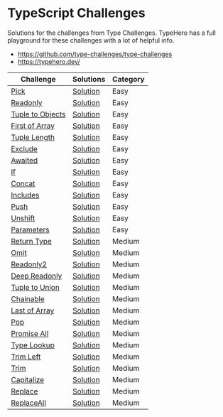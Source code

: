 # TypeScript Challenges

Solutions for the challenges from Type Challenges. TypeHero has
a full playground for these challenges with a lot of helpful info.

- https://github.com/type-challenges/type-challenges
- https://typehero.dev/

| Challenge                                                                                                                       | Solutions                                                                                                                    | Category |
| ------------------------------------------------------------------------------------------------------------------------------- | ---------------------------------------------------------------------------------------------------------------------------- | -------- |
| [Pick](https://github.com/type-challenges/type-challenges/blob/main/questions/00004-easy-pick/README.md)                        | [Solution](https://github.com/woodbrettm/challenges-ts/blob/main/challenges/easy/pick.ts)                                    | Easy     |
| [Readonly](https://github.com/type-challenges/type-challenges/blob/main/questions/00007-easy-readonly/README.md)                | [Solution](https://github.com/woodbrettm/challenges-ts/blob/main/challenges/easy/readonly.ts)                                | Easy     |
| [Tuple to Objects](https://github.com/type-challenges/type-challenges/blob/main/questions/00011-easy-tuple-to-object/README.md) | [Solution](https://github.com/woodbrettm/challenges-ts/blob/main/challenges/easy/tuple-to-object.ts)                         | Easy     |
| [First of Array](https://github.com/type-challenges/type-challenges/blob/main/questions/00014-easy-first/README.md)             | [Solution](https://github.com/woodbrettm/challenges-ts/blob/main/challenges/easy/first-of-array.ts)                          | Easy     |
| [Tuple Length](https://github.com/type-challenges/type-challenges/blob/main/questions/00018-easy-tuple-length/README.md)        | [Solution](https://github.com/woodbrettm/challenges-ts/blob/main/challenges/easy/tuple-length.ts)                            | Easy     |
| [Exclude](https://github.com/type-challenges/type-challenges/blob/main/questions/00043-easy-exclude/README.md)                  | [Solution](https://github.com/woodbrettm/challenges-ts/blob/main/challenges/easy/exclude.ts)                                 | Easy     |
| [Awaited](https://github.com/type-challenges/type-challenges/blob/main/questions/00189-easy-awaited/README.md)                  | [Solution](https://github.com/woodbrettm/challenges-ts/blob/main/challenges/easy/awaited.ts)                                 | Easy     |
| [If](https://github.com/type-challenges/type-challenges/blob/main/questions/00268-easy-if/README.md)                            | [Solution](https://github.com/woodbrettm/challenges-ts/blob/main/challenges/easy/if.ts)                                      | Easy     |
| [Concat](https://github.com/type-challenges/type-challenges/blob/main/questions/00533-easy-concat/README.md)                    | [Solution](https://github.com/woodbrettm/challenges-ts/blob/main/challenges/easy/concat.ts)                                  | Easy     |
| [Includes](https://github.com/type-challenges/type-challenges/blob/main/questions/00898-easy-includes/README.md)                | [Solution](https://github.com/woodbrettm/challenges-ts/blob/main/challenges/easy/includes.ts)                                | Easy     |
| [Push](https://github.com/type-challenges/type-challenges/blob/main/questions/03057-easy-push/README.md)                        | [Solution](https://github.com/woodbrettm/challenges-ts/blob/main/challenges/easy/push.ts)                                    | Easy     |
| [Unshift](https://github.com/type-challenges/type-challenges/blob/main/questions/03057-easy-unshift/README.md)                  | [Solution](https://github.com/woodbrettm/challenges-ts/blob/main/challenges/easy/unshift.ts)                                 | Easy     |
| [Parameters](https://github.com/type-challenges/type-challenges/blob/main/questions/03057-easy-parameters/README.md)            | [Solution](https://github.com/woodbrettm/challenges-ts/blob/main/challenges/easy/parameters.ts)                              | Easy     |
| [Return Type](https://github.com/type-challenges/type-challenges/blob/main/questions/00002-medium-return-type/README.md)        | [Solution](https://github.com/woodbrettm/challenges-ts/blob/main/challenges/medium/return-type.ts)                           | Medium   |
| [Omit](https://github.com/type-challenges/type-challenges/blob/main/questions/00003-medium-omit/README.md)                      | [Solution](https://github.com/woodbrettm/challenges-ts/blob/main/challenges/medium/omit.ts)                                  | Medium   |
| [Readonly2](https://github.com/type-challenges/type-challenges/blob/main/questions/00008-medium-readonly-2/README.md)           | [Solution](https://github.com/woodbrettm/challenges-ts/blob/main/challenges/medium/readonly-2.ts)                            | Medium   |
| [Deep Readonly](https://github.com/type-challenges/type-challenges/blob/main/questions/00009-medium-deep-readonly/README.md)    | [Solution](https://github.com/woodbrettm/challenges-ts/blob/main/challenges/medium/deep-readonly.ts)                         | Medium   |
| [Tuple to Union](https://github.com/type-challenges/type-challenges/blob/main/questions/00010-medium-tuple-to-union/README.md)  | [Solution](https://github.com/woodbrettm/challenges-ts/blob/main/challenges/medium/tuple-to-union.ts)                        | Medium   |
| [Chainable](https://github.com/type-challenges/type-challenges/blob/main/questions/00012-medium-chainable-options/README.md)    | [Solution](https://github.com/type-challenges/type-challenges/issues?q=label%3A12+label%3Aanswer+sort%3Areactions-%2B1-desc) | Medium   |
| [Last of Array](https://github.com/type-challenges/type-challenges/blob/main/questions/00015-medium-last/README.md)             | [Solution](https://github.com/woodbrettm/challenges-ts/blob/main/challenges/medium/last-of-array.ts)                         | Medium   |
| [Pop](https://github.com/type-challenges/type-challenges/blob/main/questions/00016-medium-pop/README.md)                        | [Solution](https://github.com/woodbrettm/challenges-ts/blob/main/challenges/medium/pop.ts)                                   | Medium   |
| [Promise All](https://github.com/type-challenges/type-challenges/blob/main/questions/00020-medium-promise-all/README.md)        | [Solution](https://github.com/woodbrettm/challenges-ts/blob/main/challenges/medium/promise-all.ts)                           | Medium   |
| [Type Lookup](https://github.com/type-challenges/type-challenges/blob/main/questions/00062-medium-type-lookup/README.md)        | [Solution](https://github.com/woodbrettm/challenges-ts/blob/main/challenges/medium/type-lookup.ts)                           | Medium   |
| [Trim Left](https://github.com/type-challenges/type-challenges/blob/main/questions/00106-medium-trimleft/README.md)             | [Solution](https://github.com/woodbrettm/challenges-ts/blob/main/challenges/medium/trim-left.ts)                             | Medium   |
| [Trim](https://github.com/type-challenges/type-challenges/blob/main/questions/00108-medium-trim/README.md)                      | [Solution](https://github.com/woodbrettm/challenges-ts/blob/main/challenges/medium/trim.ts)                                  | Medium   |
| [Capitalize](https://github.com/type-challenges/type-challenges/blob/main/questions/00110-medium-capitalize/README.md)          | [Solution](https://github.com/woodbrettm/challenges-ts/blob/main/challenges/medium/capitalize.ts)                            | Medium   |
| [Replace](https://github.com/type-challenges/type-challenges/blob/main/questions/00116-medium-replace/README.md)                | [Solution](https://github.com/woodbrettm/challenges-ts/blob/main/challenges/medium/replace.ts)                               | Medium   |
| [ReplaceAll](https://github.com/type-challenges/type-challenges/blob/main/questions/00119-medium-replaceall/README.md)          | [Solution](https://github.com/woodbrettm/challenges-ts/blob/main/challenges/medium/replaceall.ts)                            | Medium   |
